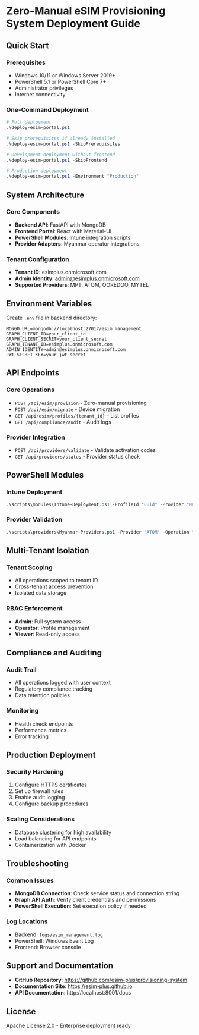 # Zero-Manual eSIM Provisioning System Deployment Guide

## Quick Start

### Prerequisites
- Windows 10/11 or Windows Server 2019+
- PowerShell 5.1 or PowerShell Core 7+
- Administrator privileges
- Internet connectivity

### One-Command Deployment

```powershell
# Full deployment
.\deploy-esim-portal.ps1

# Skip prerequisites if already installed
.\deploy-esim-portal.ps1 -SkipPrerequisites

# Development deployment without frontend
.\deploy-esim-portal.ps1 -SkipFrontend

# Production deployment
.\deploy-esim-portal.ps1 -Environment "Production"
```

## System Architecture

### Core Components
- **Backend API**: FastAPI with MongoDB
- **Frontend Portal**: React with Material-UI
- **PowerShell Modules**: Intune integration scripts
- **Provider Adapters**: Myanmar operator integrations

### Tenant Configuration
- **Tenant ID**: esimplus.onmicrosoft.com
- **Admin Identity**: admin@esimplus.onmicrosoft.com
- **Supported Providers**: MPT, ATOM, OOREDOO, MYTEL

## Environment Variables

Create `.env` file in backend directory:

```env
MONGO_URL=mongodb://localhost:27017/esim_management
GRAPH_CLIENT_ID=your_client_id
GRAPH_CLIENT_SECRET=your_client_secret
GRAPH_TENANT_ID=esimplus.onmicrosoft.com
ADMIN_IDENTITY=admin@esimplus.onmicrosoft.com
JWT_SECRET_KEY=your_jwt_secret
```

## API Endpoints

### Core Operations
- `POST /api/esim/provision` - Zero-manual provisioning
- `POST /api/esim/migrate` - Device migration
- `GET /api/esim/profiles/{tenant_id}` - List profiles
- `GET /api/compliance/audit` - Audit logs

### Provider Integration
- `POST /api/providers/validate` - Validate activation codes
- `GET /api/providers/status` - Provider status check

## PowerShell Modules

### Intune Deployment
```powershell
.\scripts\modules\Intune-Deployment.ps1 -ProfileId "uuid" -Provider "MPT" -ActivationCode "code"
```

### Provider Validation
```powershell
.\scripts\providers\Myanmar-Providers.ps1 -Provider "ATOM" -Operation "validate" -ActivationCode "code"
```

## Multi-Tenant Isolation

### Tenant Scoping
- All operations scoped to tenant ID
- Cross-tenant access prevention
- Isolated data storage

### RBAC Enforcement
- **Admin**: Full system access
- **Operator**: Profile management
- **Viewer**: Read-only access

## Compliance and Auditing

### Audit Trail
- All operations logged with user context
- Regulatory compliance tracking
- Data retention policies

### Monitoring
- Health check endpoints
- Performance metrics
- Error tracking

## Production Deployment

### Security Hardening
1. Configure HTTPS certificates
2. Set up firewall rules
3. Enable audit logging
4. Configure backup procedures

### Scaling Considerations
- Database clustering for high availability
- Load balancing for API endpoints
- Containerization with Docker

## Troubleshooting

### Common Issues
- **MongoDB Connection**: Check service status and connection string
- **Graph API Auth**: Verify client credentials and permissions
- **PowerShell Execution**: Set execution policy if needed

### Log Locations
- Backend: `logs/esim_management.log`
- PowerShell: Windows Event Log
- Frontend: Browser console

## Support and Documentation

- **GitHub Repository**: https://github.com/esim-plus/provisioning-system
- **Documentation Site**: https://esim-plus.github.io
- **API Documentation**: http://localhost:8001/docs

## License

Apache License 2.0 - Enterprise deployment ready
